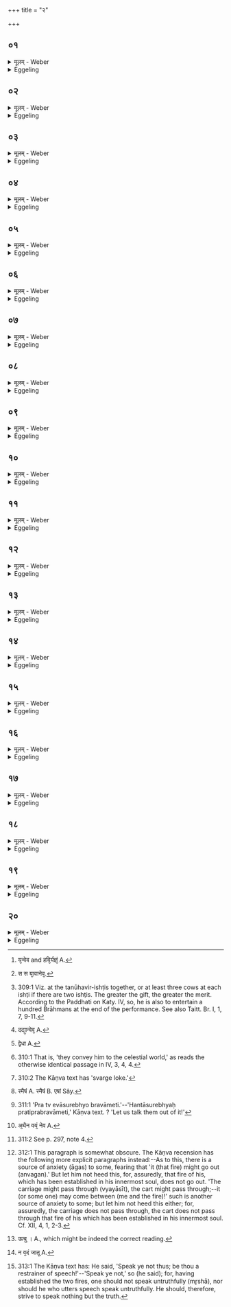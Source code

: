 +++
title = "२"

+++

##  ०१
<details><summary>मूलम् - Weber</summary>

घ्न᳘न्ति वा एत᳘द्यज्ञम्॥  
य᳘देनं तन्व᳘ते यन्न्वे᳘व [^wbr_1] रा᳘जानमभिषुण्व᳘न्ति तत्तं᳘ घ्नन्ति य᳘त्पशु᳘ᳫं᳘ सम्ज्ञप᳘यन्ति विशा᳘सति तत्तं᳘ घ्नन्त्युलूखलमुसला᳘भ्यां दृषदुपला᳘भ्याᳫं हविर्यज्ञं᳘ घ्नन्ति॥  

[^wbr_1]: य᳘न्वेव and हवि᳘र्यज्ञं᳘ A.

</details>

<details><summary>Eggeling</summary>

1. Now, in performing that sacrifice, they slay it; and in pressing out the king (Soma), they slay him; and in quieting and immolating the victim, they slay it. The haviryajña they slay with the mortar and pestle, and with the two mill-stones.
</details>

##  ०२
<details><summary>मूलम् - Weber</summary>

स᳘ एष᳘ यज्ञो᳘ हतो न᳘ ददक्षे॥  
तं᳘ देवा द᳘क्षिणाभिरदक्षयंस्तद्य᳘देनं द᳘क्षिणाभिर᳘दक्षयंस्त᳘स्माद्द᳘क्षिणा ना᳘म तद्य᳘देवा᳘त्र यज्ञ᳘स्य हत᳘स्य व्य᳘थते त᳘देॗवास्यैतद्द᳘क्षिणाभिर्दक्षयत्य᳘थ स᳘मृद्ध एव᳘ यज्ञो᳘ भवति त᳘स्माद्द᳘क्षिणा ददाति॥
</details>

<details><summary>Eggeling</summary>

2. When slain, that sacrifice was no longer vigorous. By means of dakshiṇās (gifts to the priests) the gods again invigorated it: hence the name dakshiṇā, because thereby they invigorated (dakshay) that

 (sacrifice). Whatever, therefore, fails in this sacrifice when slain, that he now again invigorates by means of gifts to the priests; whereupon the sacrifice becomes successful: for this reason he makes gifts to the priests.
</details>

##  ०३
<details><summary>मूलम् - Weber</summary>

ता वै ष᳘ड्दद्यात्॥  
षड्वा᳘ ऋत᳘वः संवत्सर᳘स्य संवत्सरो यज्ञः प्रजा᳘पतिः स या᳘वानेव᳘ [^wbr_2] यज्ञो या᳘वत्यस्य मा᳘त्रा ता᳘वतीभिर्दक्षयति॥  

[^wbr_2]: स स या᳘वानेव᳘.

</details>

<details><summary>Eggeling</summary>

3. He may give six (cows) [^egg_700]; for six seasons, indeed, there are in the year, and the sacrifice, Prajāpati, is the year: thus as great as the sacrifice is, as large as its extent is, by so many (gifts, dakshiṇās) does he thereby invigorate it.

[^egg_700]: 309:1 Viz. at the tanūhavir-ishṭis together, or at least three cows at each ishṭi if there are two ishṭis. The greater the gift, the greater the merit. According to the Paddhati on Katy. IV, so, he is also to entertain a hundred Brāhmans at the end of the performance. See also Taitt. Br. I, 1, 7, 9-11.

</details>


##  ०४
<details><summary>मूलम् - Weber</summary>

द्वा᳘दश दद्यात्॥  
द्वा᳘दश वै मा᳘साः संवत्सर᳘स्य संवत्सरो᳘ यज्ञः᳘ प्रजा᳘पतिः स या᳘वानेव᳘ यज्ञो या᳘वत्यस्य मा᳘त्रा ता᳘वतीभिर्दक्षयति॥
</details>

<details><summary>Eggeling</summary>

4. He may give twelve; for twelve months there are in the year, and the sacrifice, Prajāpati, is the year: thus as great as the sacrifice is, as large as its extent is, by so many (gifts) does he thereby invigorate it.
</details>


##  ०५
<details><summary>मूलम् - Weber</summary>

च᳘तुर्विंशतिं दद्यात्॥  
च᳘तुर्विंशतिर्वै᳘ संवत्सर᳘स्यार्धमासाः᳘ संवत्सरो᳘ यज्ञः᳘ प्रजा᳘पतिः स या᳘वानेव᳘ यज्ञो या᳘वत्यस्य मा᳘त्रा ता᳘वतीभिर्दक्षयत्येषा मा᳘त्रा द᳘क्षिणानां दद्याॗत्त्वेव [^wbr_3] यथा᳘श्रद्धम् भू᳘यसीस्तद्यद्द᳘क्षिणा द᳘दाति॥  

[^wbr_3]: दद्या᳘न्वेव᳘ A.

</details>

<details><summary>Eggeling</summary>

5. He may give twenty-four; for twenty-four half-moons there are in the year, and the sacrifice, Prajāpati, is the year: thus as great as the sacrifice is, as large as its extent is, by so many (gifts) does he thereby invigorate it. Such is the measure of the priests' fees; but he may give more, according to (the depth of) his faith. The reason why he gives fees to the priests is this.
</details>


##  ०६
<details><summary>मूलम् - Weber</summary>

द्वया वै᳘ देवा᳘ देवाः॥  
अ᳘हैव᳘ देवा अ᳘थ ये᳘ ब्राह्मणाः श्रुश्रुवा᳘ᳫं᳘सो ऽनूचानास्ते᳘ मनुष्यदेवास्ते᳘षां द्वेधा᳘ [^wbr_4] विभक्त᳘ एव᳘ यज्ञ आ᳘हुतय एव᳘ देवा᳘नां द᳘क्षिणा मनुष्यदेवा᳘नाम् ब्राह्मणा᳘नां शुश्रुवु᳘षामनूचाना᳘नामा᳘हुतिभिरेव᳘ देवा᳘न्प्रीणा᳘ति द᳘क्षिणाभिर्मनुष्यदेवा᳘न्ब्राह्मणा᳘छ्रुश्रुवु᳘षो ऽनूचानांस्त᳘ एनमुभ᳘ये देवाः᳘ प्रीताः᳘ सुधा᳘यां दधति॥  

[^wbr_4]: द्वेधा A.

</details>

<details><summary>Eggeling</summary>

6. Verily, there are two kinds of gods; for, indeed, the gods are the gods; and the Brāhmans who have studied and teach sacred lore are the human gods. The sacrifice of these is divided into two kinds: oblations constitute the sacrifice to the gods; and gifts to the priests that to the human gods,

the Brāhmans who have studied and teach sacred lore. With oblations one gratifies the gods, and with gifts to the priests the human gods, the Brāhmans who have studied and teach sacred lore. Both these kinds of gods, when gratified, place him in a state of bliss (sudhā) [^egg_701].

[^egg_701]: 310:1 That is, 'they convey him to the celestial world,' as reads the otherwise identical passage in IV, 3, 4, 4.

</details>


##  ०७
<details><summary>मूलम् - Weber</summary>

तद्य᳘था यो᳘नौ रे᳘तो दध्या᳘त्॥  
एव᳘मेॗवैत᳘दृत्वि᳘जो य᳘जमानं लोके᳘ दधति तद्य᳘देभ्य एतद्द᳘दाति ये᳘ मेदᳫं सम्प्रा᳘पिपन्नि᳘ति नु द᳘क्षिणानाम्॥
</details>

<details><summary>Eggeling</summary>

7. Even as seed is poured into the womb, so the officiating priests place the sacrificer in the (heavenly) world [^egg_702], when he now makes gifts to those who, he hopes, will make him go thither. Such, then, (is the manner) of gifts to priests.

[^egg_702]: 310:2 The Kāṇva text has 'svarge loke.'

</details>


##  ०८
<details><summary>मूलम् - Weber</summary>

देवा᳘श्च वा अ᳘सुराश्च॥  
उभ᳘ये प्राजापत्याः᳘ पस्पृधिरे त᳘ उभय एॗवानात्मा᳘न आसुर्म᳘र्त्याॗ ह्यासु᳘रनात्मा हि म᳘र्त्यस्ते᳘षूभ᳘येषु म᳘र्त्येष्वग्नि᳘रेॗवामृ᳘त आस त᳘ᳫं᳘ ह स्मोभ᳘ये ऽमृ᳘तमु᳘पजीवन्ति स य᳘ᳫं᳘ ह स्मैषां [^wbr_5] घ्न᳘न्ति त᳘द्ध स्म वै स᳘ भवति॥  

[^wbr_5]: स्मैषं A. स्मैषं B. एषां Sây.

</details>

<details><summary>Eggeling</summary>

8. Now the gods and the Asuras, both of them sprung from Prajāpati, were contending with each other. They were both soulless, for they were mortal, and he who is mortal is soulless. Among these two (classes of beings) who were mortal, Agni alone was immortal; and it was through him, the immortal, that they both lived. Now whichsoever (of the gods) they (the Asuras) slew, he, indeed, was so (slain).
</details>


##  ०९
<details><summary>मूलम् - Weber</summary>

त᳘तो देवाः॥  
त᳘नीयांस इव प᳘रिशिशिषिरे ते᳘र्चन्तः श्रा᳘म्यन्तश्चेरुरुता᳘सुरान्त्सप᳘त्नान्म᳘र्त्यानभि᳘भवेमे᳘ति त᳘ एत᳘दमृ᳘तमग्न्याधे᳘यं ददृशुः॥
</details>

<details><summary>Eggeling</summary>

9. Thereupon the gods were left inferior. They went on praising and practising austerities, hoping that they might be able to overcome their enemies, the mortal Asuras. They beheld this immortal Agnyādheya (consecrated fire).
</details>


##  १०
<details><summary>मूलम् - Weber</summary>

ते᳘ होचुः॥  
ह᳘न्तेद᳘ममृ᳘तमन्त᳘रात्म᳘न्नाद᳘धामहै त᳘ इद᳘ममृ᳘तमन्त᳘रात्म᳘न्नाधा᳘यामृ᳘ता भूॗत्वास्तर्या᳘ भूत्वा स्त᳘र्यान्त्सप᳘त्नान्म᳘र्त्यानभि᳘भविष्याम इ᳘ति॥
</details>

<details><summary>Eggeling</summary>

10. They said, 'Come, let us place that immortal element in our innermost soul! When we have placed that immortal element in our innermost soul, and become immortal and unconquerable, we shall overcome our conquerable, mortal enemies.'
</details>


##  ११
<details><summary>मूलम् - Weber</summary>

ते᳘ होचुः॥  
उभ᳘येषु वै नो ऽय᳘मग्निः प्र त्वेवा᳘सुरेभ्यो ब्रवा᳘मेति॥
</details>

<details><summary>Eggeling</summary>

11. They said, 'With both of us is this fire (Agni): let us then treat openly with the Asuras [^egg_703].'

[^egg_703]: 311:1 'Pra tv evāsurebhyo bravāmeti.'--'Hantāsurebhyaḥ pratiprabravāmeti,' Kāṇva text. ? 'Let us talk them out of it!'

</details>


##  १२
<details><summary>मूलम् - Weber</summary>

ते᳘ होचुः॥  
आ वै᳘ वय᳘मग्नी᳘ धास्यामहे᳘ ऽथ यूयं किं᳘ करिष्यथे᳘ति॥
</details>

<details><summary>Eggeling</summary>

12. They said, 'We shall set up (or, establish within ourselves, ā-dhā) the two fires,--what will ye do then?'
</details>


##  १३
<details><summary>मूलम् - Weber</summary>

ते᳘ होचुः॥  
अ᳘थैनं वॗयं न्येव᳘ [^wbr_6] धास्यामहे᳘ ऽत्र तृ᳘णानि दहा᳘त्र दा᳘रूणि दहात्रौदन᳘म् पचा᳘त्र मांस᳘म् प᳘चेति स यं तम᳘सुरा न्य᳘दधत ते᳘नाने᳘न मनुॗष्या भुञ्जते॥  

[^wbr_6]: अ᳘थैन वयं᳘ नेव A.

</details>

<details><summary>Eggeling</summary>

13. They replied, 'Then we shall lay it down (ni-dhā), saying, Eat grass here! eat wood here! cook pap here! cook meat here!' Now that fire, which the Asuras thus laid down, is this same (fire) wherewith men prepare their food.
</details>


##  १४
<details><summary>मूलम् - Weber</summary>

अ᳘थैनं देवाः᳟॥  
अन्त᳘रात्मन्ना᳘दधत त᳘ इम᳘ममृ᳘तमन्त᳘रात्म᳘न्नाधा᳘यामृता भूॗत्वास्तर्या᳘म् भूत्वा स्त᳘र्यान्त्सपत्नान्म᳘र्त्यानभ्य᳘भवंस्त᳘थो एॗवैष एत᳘दमृ᳘तमन्त᳘रात्मन्ना᳘धत्तेॗ नामृतत्व᳘स्याॗशास्ति स᳘र्वमा᳘युरेत्यस्तर्यो᳘ हैव᳘ भवति न᳘ हैनᳫं सप᳘त्नस्तु᳘स्तूर्षमाणश्चन᳘ स्तृणुते त᳘स्माद्यदा᳘हिताग्निश्चा᳘नाहिताग्निश्च स्प᳘र्धेते {??} ऽआ᳘हिताग्निरेॗवाभि᳘भवत्यस्तर्यो हि ख᳘लु स त᳘र्हि भ᳘वत्यमृ᳘तः॥
</details>

<details><summary>Eggeling</summary>

14. The gods then established that (fire) in their innermost soul; and having established that immortal element in their innermost soul, and become immortal and unconquerable, they overcame their mortal, conquerable enemies. And so this one now establishes that immortal element in his innermost soul; and--though there is for him no hope of immortality--he obtains the full measure of life; for, indeed, he becomes unconquerable, and his enemy, though striving to conquer, conquers him not. And, accordingly, when one who has established his fires and one who has not established his fires, vie with each other, he who has established his fires overcomes the other, for, verily, he thereby becomes unconquerable, he thereby becomes immortal.
</details>


##  १५
<details><summary>मूलम् - Weber</summary>

तद्य᳘त्रैनमदो म᳘न्थन्ति॥  
त᳘ज्जात᳘मभिप्रा᳘णिति प्राणो वा᳘ अग्नि᳘र्जात᳘मेॗवैनमेतत्स᳘न्तं जनयति स पु᳘नर᳘पानिति त᳘देनमन्त᳘रात्मन्ना᳘धत्तेॗ सो ऽस्यैॗषो ऽन्त᳘रा᳘त्म᳘न्नग्निरा᳘हितो भवति॥
</details>

<details><summary>Eggeling</summary>

15. Now, when, on that occasion, they produce that (fire) by churning, then he (the sacrificer) breathes (blows) upon it, when produced; for fire indeed is breath: he thereby produces the one thus produced. He again draws in his breath: thereby he establishes that (fire) in his innermost soul; and that fire thus becomes established in his innermost soul [^egg_704].

[^egg_704]: 311:2 See p. 297, note 4.

</details>


##  १६
<details><summary>मूलम् - Weber</summary>

त᳘मुद्दी᳘प्य स᳘मिन्द्धे॥  
इह᳘ यक्ष्य इह᳘ सुकृतं᳘ करिष्यामी᳘त्येॗवैनमेतत्स᳘मिन्द्धे यो ऽस्यैॗषो ऽन्त᳘रात्म᳘न्नाग्निरा᳘हितो भ᳘वति॥
</details>

<details><summary>Eggeling</summary>

16. Having kindled it, he makes it blaze, thinking, 'Herein I will worship, herein I will perform the sacred work!' Thereby he makes blaze that fire which has been established in his innermost soul.
</details>


##  १७
<details><summary>मूलम् - Weber</summary>

अ᳘न्तरेणागाद्व्य᳘वृतदि᳘ति॥  
न᳘ ह वा᳘ अस्यैतं कश्चना᳘न्तरेणैति या᳘वज्जी᳘वतिॗ यो ऽस्यैॗसो ऽन्त᳘रात्म᳘न्नग्निरा᳘हितो भ᳘वति त᳘स्मादु त᳘न्नाद्रियेत य᳘दनुग᳘छेन्न᳘ ह वा᳘ अस्यैषो᳘ ऽनुगछति यावज्जी᳘वतिॗ यो ऽस्यैॗसो ऽन्त᳘रात्म᳘न्नग्निरा᳘हितो भवति॥
</details>

<details><summary>Eggeling</summary>

17. 'It (or some one) might come between,--it might go away!' so (fear some) [^egg_705]; but, surely, as long as he lives no one comes between him and that fire which has been established in his innermost soul: let him, therefore, not heed this. And as to its becoming extinguished:--surely, as long as he lives, that fire which has been established in his innermost soul, does not become extinct in him.

[^egg_705]: 312:1 This paragraph is somewhat obscure. The Kāṇva recension has the following more explicit paragraphs instead:--As to this, there is a source of anxiety (āgas) to some, fearing that 'it (that fire) might go out (anvagan).' But let him not heed this, for, assuredly, that fire of his, which has been established in his innermost soul, does not go out. 'The carriage might pass through (vyayāsīt), the cart might pass through;--it (or some one) may come between (me and the fire)!' such is another source of anxiety to some; but let him not heed this either; for, assuredly, the carriage does not pass through, the cart does not pass through that fire of his which has been established in his innermost soul. Cf. XII, 4, 1, 2-3.

</details>


##  १८
<details><summary>मूलम् - Weber</summary>

ते वा᳘ एते᳘ प्राणा᳘ एव य᳘दग्न᳘यः॥  
प्राणोदाना᳘वेॗवाहवनी᳘यश्च गा᳘र्हपत्यश्च व्याॗनो ऽन्वाहार्यप᳘चनः॥
</details>

<details><summary>Eggeling</summary>

18. The (sacrificial) fires, assuredly, are those breaths: the Āhavanīya and Gārhapatya are the out-breathing and the in-breathing; and the Anvāhārya-pacana is the through-breathing.
</details>


##  १९
<details><summary>मूलम् - Weber</summary>

त᳘स्य वा᳘ एतस्याग्न्याधेयस्य॥  
सत्य᳘मेॗवोपचारः स यः᳘ सत्यं व᳘दति य᳘थाग्निᳫं स᳘मिद्धं तं᳘ घृतेनाभिषिञ्चे᳘देवᳫं हैनᳫं स उ᳘द्दीपयति त᳘स्य भू᳘यो भूय एव ते᳘जो भ᳘वति श्वः᳘ श्वः श्रे᳘यान्भवत्य᳘थ यो᳘ ऽनृतं व᳘दति य᳘थाग्निᳫं स᳘मिद्धं त᳘मुदके᳘नाभिषिञ्चे᳘देव᳘ᳫं᳘ हैनᳫं स᳘ जासयति त᳘स्य क᳘नीयः कनीय एव ते᳘जो भ᳘वति श्वः᳘ श्वः पा᳘पीयान्भवति त᳘स्मादु सत्य᳘मेव᳘ वदेत्॥
</details>

<details><summary>Eggeling</summary>

19. Now, attendance on (or, the worship of) that consecrated fire (agnyādheya) means (speaking) the truth. Whosoever speaks the truth, acts as if he sprinkled that lighted fire with ghee; for even so does he enkindle it: and ever the more increases his own vital energy, and day by day does he become better. And whosoever speaks the untruth, acts as

if he sprinkled that lighted fire with water; for even so does he enfeeble it: and ever the less becomes his own vital energy, and day by day does he become more wicked. Let him, therefore, speak nothing but the truth.
</details>


##  २०
<details><summary>मूलम् - Weber</summary>

तदु हाप्यरुणमौ᳘पवेशिं ज्ञात᳘य ऊचुः [^wbr_7] ॥  
स्थ᳘विरो वा᳘ अस्यग्नी आधत्स्वे᳘ति स᳘ होवाच ते मैत᳘द्ब्रूथ वाचंयम᳘ एॗवैधि न वा आ᳘हिताग्निना᳘नृतं वदित᳘व्यं न व᳘दञ्जातु [^wbr_8] ना᳘नृतं वदेत्ता᳘वत्सत्य᳘मेॗवोपचार इ᳘ति॥  

[^wbr_7]: ऊचु । A., which might be indeed the correct reading. 

[^wbr_8]: न व᳘दं जातू A.

</details>
<details><summary>Eggeling</summary>

20. Now the kinsmen spake unto Aruṇa Aupaveśi, 'Thou art advanced in years: establish thou the two fires!' He replied, 'Speak ye not thus! be thou a restrainer of speech [^egg_706]; for he who has established the fires must not speak an untruth: let him rather not speak at all, but let him not speak an untruth. Worship, above all, is truthfulness.'

[^egg_706]: 313:1 The Kāṇva text has: He said, 'Speak ye not thus; be thou a restrainer of speech!'--'Speak ye not,' so (he said); for, having established the two fires, one should not speak untruthfully (mr̥shā), nor should he who utters speech speak untruthfully. He should, therefore, strive to speak nothing but the truth.
</details>


